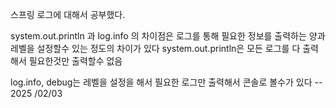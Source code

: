 스프링 로그에 대해서 공부했다.

system.out.println 과 log.info 의 차이점은 로그를 통해 필요한 정보를 출력하는 양과 레벨을 설정할수 있는 정도의 차이가 있다
system.out.println은 모든 로그를 다 출력해서 필요한것만 출력할수 없음

log.info, debug는 레벨을 설정을 해서 필요한 로그만 출력해서 콘솔로 볼수가 있다 -- 2025 /02/03
